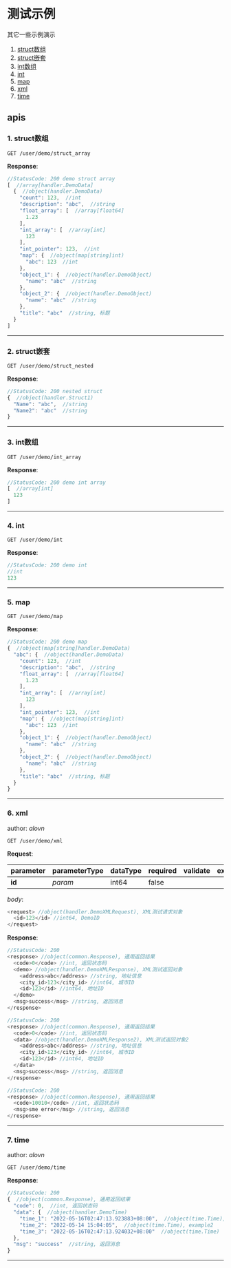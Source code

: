 # 测试示例

其它一些示例演示

1. [struct数组](#1-struct数组)
2. [struct嵌套](#2-struct嵌套)
3. [int数组](#3-int数组)
4. [int](#4-int)
5. [map](#5-map)
6. [xml](#6-xml)
7. [time](#7-time)

## apis

### 1. struct数组

```text
GET /user/demo/struct_array
```

__Response__:

```javascript
//StatusCode: 200 demo struct array
[  //array[handler.DemoData]
  {  //object(handler.DemoData)
    "count": 123,  //int
    "description": "abc",  //string
    "float_array": [  //array[float64]
      1.23
    ],
    "int_array": [  //array[int]
      123
    ],
    "int_pointer": 123,  //int
    "map": {  //object(map[string]int)
      "abc": 123  //int
    },
    "object_1": {  //object(handler.DemoObject)
      "name": "abc"  //string
    },
    "object_2": {  //object(handler.DemoObject)
      "name": "abc"  //string
    },
    "title": "abc"  //string, 标题
  }
]
```

---

### 2. struct嵌套

```text
GET /user/demo/struct_nested
```

__Response__:

```javascript
//StatusCode: 200 nested struct
{  //object(handler.Struct1)
  "Name": "abc",  //string
  "Name2": "abc"  //string
}
```

---

### 3. int数组

```text
GET /user/demo/int_array
```

__Response__:

```javascript
//StatusCode: 200 demo int array
[  //array[int]
  123
]
```

---

### 4. int

```text
GET /user/demo/int
```

__Response__:

```javascript
//StatusCode: 200 demo int
//int
123
```

---

### 5. map

```text
GET /user/demo/map
```

__Response__:

```javascript
//StatusCode: 200 demo map
{  //object(map[string]handler.DemoData)
  "abc": {  //object(handler.DemoData)
    "count": 123,  //int
    "description": "abc",  //string
    "float_array": [  //array[float64]
      1.23
    ],
    "int_array": [  //array[int]
      123
    ],
    "int_pointer": 123,  //int
    "map": {  //object(map[string]int)
      "abc": 123  //int
    },
    "object_1": {  //object(handler.DemoObject)
      "name": "abc"  //string
    },
    "object_2": {  //object(handler.DemoObject)
      "name": "abc"  //string
    },
    "title": "abc"  //string, 标题
  }
}
```

---

### 6. xml

author: _alovn_

```text
GET /user/demo/xml
```

__Request__:

parameter|parameterType|dataType|required|validate|example|description
--|--|--|--|--|--|--
__id__|_param_|int64|false|||DemoID

_body_:

```javascript
<request> //object(handler.DemoXMLRequest), XML测试请求对象
  <id>123</id> //int64, DemoID
</request>
```

__Response__:

```javascript
//StatusCode: 200 
<response> //object(common.Response), 通用返回结果
  <code>0</code> //int, 返回状态码
  <demo> //object(handler.DemoXMLResponse), XML测试返回对象
    <address>abc</address> //string, 地址信息
    <city_id>123</city_id> //int64, 城市ID
    <id>123</id> //int64, 地址ID
  </demo>
  <msg>success</msg> //string, 返回消息
</response>
```

```javascript
//StatusCode: 200 
<response> //object(common.Response), 通用返回结果
  <code>0</code> //int, 返回状态码
  <data> //object(handler.DemoXMLResponse2), XML测试返回对象2
    <address>abc</address> //string, 地址信息
    <city_id>123</city_id> //int64, 城市ID
    <id>123</id> //int64, 地址ID
  </data>
  <msg>success</msg> //string, 返回消息
</response>
```

```javascript
//StatusCode: 200 
<response> //object(common.Response), 通用返回结果
  <code>10010</code> //int, 返回状态码
  <msg>sme error</msg> //string, 返回消息
</response>
```

---

### 7. time

author: _alovn_

```text
GET /user/demo/time
```

__Response__:

```javascript
//StatusCode: 200 
{  //object(common.Response), 通用返回结果
  "code": 0,  //int, 返回状态码
  "data": {  //object(handler.DemoTime)
    "time_1": "2022-05-16T02:47:13.923883+08:00",  //object(time.Time), example1
    "time_2": "2022-05-14 15:04:05",  //object(time.Time), example2
    "time_3": "2022-05-16T02:47:13.924032+08:00"  //object(time.Time)
  },
  "msg": "success"  //string, 返回消息
}
```

---
